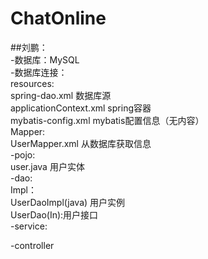 # ChatOnline
##刘鹏：  
-数据库：MySQL  
-数据库连接：  
    resources:  
        spring-dao.xml 数据库源  
        applicationContext.xml spring容器  
        mybatis-config.xml mybatis配置信息（无内容）  
        Mapper:  
            UserMapper.xml 从数据库获取信息  
-pojo:  
    user.java 用户实体  
-dao:  
    Impl：  
        UserDaoImpl(java) 用户实例  
    UserDao(In):用户接口  
-service:  

-controller  
